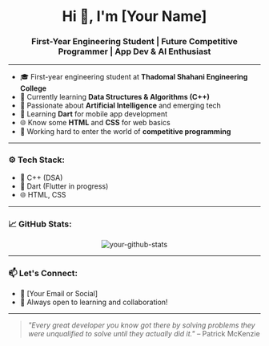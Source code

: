 <h1 align="center">Hi 👋, I'm [Your Name]</h1>
<h3 align="center">First-Year Engineering Student | Future Competitive Programmer | App Dev & AI Enthusiast</h3>

---

- 🎓 First-year engineering student at **Thadomal Shahani Engineering College**
- 🚀 Currently learning **Data Structures & Algorithms (C++)**
- 🧠 Passionate about **Artificial Intelligence** and emerging tech
- 📱 Learning **Dart** for mobile app development
- 🌐 Know some **HTML** and **CSS** for web basics
- 🎯 Working hard to enter the world of **competitive programming**

---

### ⚙️ Tech Stack:
- 📘 C++ (DSA)
- 📱 Dart (Flutter in progress)
- 🌐 HTML, CSS

---

### 📈 GitHub Stats:
<p align="center">
  <img src="https://github-readme-stats.vercel.app/api?username=your-username&show_icons=true&theme=radical" alt="your-github-stats" />
</p>

---

### 📫 Let's Connect:
- 📧 [Your Email or Social]
- 💬 Always open to learning and collaboration!

---

> *"Every great developer you know got there by solving problems they were unqualified to solve until they actually did it."* – Patrick McKenzie

